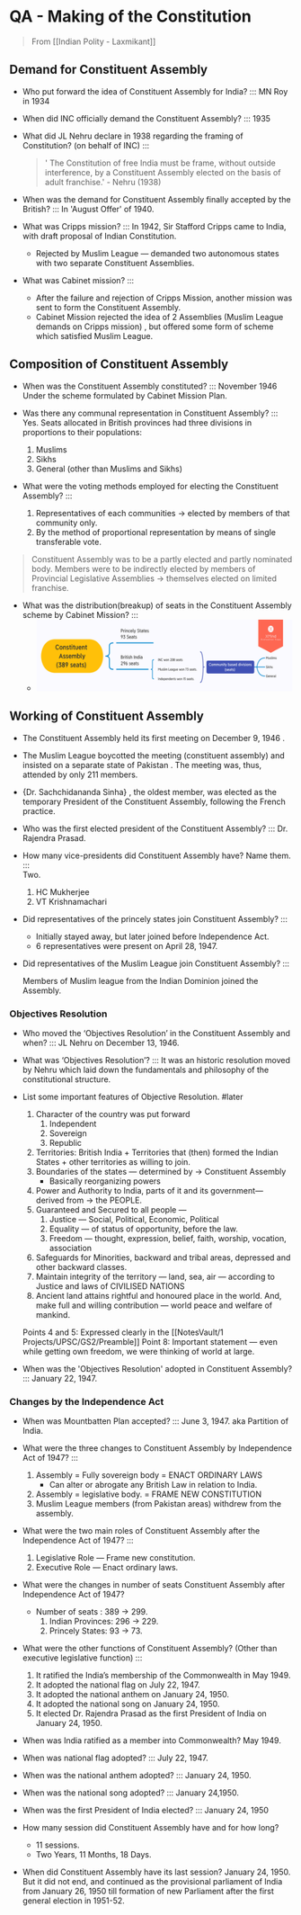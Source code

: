 # QA - Making of the Constitution
> From [[Indian Polity - Laxmikant]]

## Demand for Constituent Assembly

-  Who put forward the idea of Constituent Assembly for India? :::
    MN Roy in 1934

-  When did INC officially demand the Constituent Assembly? ::: 
    1935

-  What did JL Nehru declare in 1938 regarding the framing of Constitution? (on behalf of INC) ::: 
    > ' The Constitution of free India must be frame, without outside interference, by a Constituent Assembly elected on the basis of adult franchise.' - Nehru (1938)

-  When was the demand for Constituent Assembly finally accepted by the British? ::: 
    In 'August Offer' of 1940.

-   What was Cripps mission? ::: 
    In 1942, Sir Stafford Cripps came to India, with draft proposal of Indian Constitution.
    - Rejected by Muslim League — demanded two autonomous states with two separate Constituent Assemblies.

-   What was Cabinet mission? ::: 
    - After the failure and rejection of Cripps Mission, another mission was sent to form the Constituent Assembly. 
    - Cabinet Mission rejected the idea of 2 Assemblies (Muslim League demands on Cripps mission) , but offered some form of scheme which satisfied Muslim League. 

## Composition of Constituent Assembly

-   When was the Constituent Assembly constituted? :::
    November 1946
    Under the scheme formulated by Cabinet Mission Plan. 

-   Was there any communal representation in Constituent Assembly? ::: 
    Yes.
    Seats allocated in British provinces had three divisions in proportions to their populations:
    1. Muslims
    2. Sikhs
    3. General (other than Muslims and Sikhs)


-   What were the voting methods employed for electing the Constituent Assembly? ::: 
    1. Representatives of each communities → elected by members of that community only.
    2. By the method of proportional representation by means of single transferable vote. 

>  Constituent Assembly was to be a partly  elected  and partly  nominated  body. Members were to be  indirectly  elected by members of  Provincial Legislative Assemblies  → themselves elected on  limited  franchise.


-   What was the distribution(breakup) of seats in the Constituent Assembly scheme by Cabinet Mission? ::: 
	- ![](NotesVault/3%20Resources/Pasted%20image%2020201205190626.png)

## Working of Constituent Assembly

-   The Constituent Assembly held its first meeting on  December 9, 1946 . 

- The  Muslim League  boycotted the meeting (constituent assembly) and insisted on a  separate state of Pakistan . The meeting was, thus, attended by only 211 members.

-  {Dr. Sachchidananda Sinha} , the oldest member, was elected as the temporary President of the Constituent Assembly, following the  French  practice.

-  Who was the first elected president of the Constituent Assembly? ::: 
    Dr. Rajendra Prasad.

-  How many vice-presidents did Constituent Assembly have? Name them. :::  
    Two.
    1. HC Mukherjee 
    2. VT Krishnamachari

-  Did representatives of the princely states join Constituent Assembly? ::: 
   	-  Initially stayed away, but later joined before Independence Act.
   	-  6 representatives were present on April 28, 1947.
   
-  Did representatives of the Muslim League join Constituent Assembly? ::: 

    Members of Muslim league from  the Indian Dominion joined the Assembly.

### Objectives Resolution

-   Who moved the ‘Objectives Resolution’ in the Constituent Assembly and when? ::: 
    JL Nehru on December 13, 1946.

-  What was ‘Objectives Resolution’? ::: 
    It was an historic resolution moved by Nehru which laid down the fundamentals and philosophy of the constitutional structure.

-  List some important features of Objective Resolution. #later
    1. Character of the country was put forward
        1. Independent
        2. Sovereign
        3. Republic
    2. Territories: British India + Territories that (then) formed the Indian States + other territories as willing to join.
    3. Boundaries of the states — determined by → Constituent Assembly
        - Basically reorganizing powers
    4. Power and Authority to India, parts of it and its government— derived from  → the PEOPLE.
    5. Guaranteed and Secured to all people —
        1. Justice — Social, Political, Economic, Political
        2. Equality — of status of opportunity, before the law.
        3. Freedom — thought, expression, belief, faith, worship, vocation, association
    6. Safeguards for Minorities, backward and tribal areas, depressed and other backward classes.
    7. Maintain integrity of the territory — land, sea, air — according to Justice and laws of CIVILISED NATIONS
    8. Ancient land attains rightful and honoured place in the world. And, make full and willing contribution — world peace and welfare of mankind.

     Points 4 and 5:  Expressed clearly in the [[NotesVault/1 Projects/UPSC/GS2/Preamble]]
     Point 8:  Important statement — even while getting own freedom, we were thinking of world at large.

-  When was the 'Objectives Resolution' adopted in Constituent Assembly? ::: 
    January 22, 1947.

### Changes by the Independence Act

-  When was Mountbatten Plan accepted? ::: 
    June 3, 1947.
    aka Partition of India.

-   What were the three changes to Constituent Assembly by Independence Act of 1947?  :::
    1. Assembly = Fully sovereign body =  ENACT ORDINARY LAWS
        - Can alter or abrogate any British Law in relation to India.
    2. Assembly = legislative body. = FRAME NEW CONSTITUTION
    3. Muslim League members (from Pakistan areas) withdrew from the assembly.


-   What were the two main roles of Constituent Assembly after the Independence Act of 1947?  ::: 
    1. Legislative Role — Frame new constitution.
    2. Executive Role — Enact ordinary laws.


-  What were the changes in number of seats Constituent Assembly after Independence Act of 1947? 
    -  Number of seats : 389 → 299.
        1.  Indian Provinces:  296 → 229.
        2.  Princely States:  93 → 73.

-  What were the other functions of Constituent Assembly?  (Other than executive legislative function) ::: 
    1. It ratified the India’s membership of the Commonwealth in May 1949.
    2. It adopted the national flag on July 22, 1947.
    3. It adopted the national anthem on January 24, 1950.
    4. It adopted the national song on January 24, 1950.
    5. It elected Dr. Rajendra Prasad as the first President of India on January 24, 1950.


-   When was India ratified as a member into Commonwealth? 
    May 1949.

-   When was national flag adopted? ::: 
    July 22, 1947.

-  When was the national anthem adopted? ::: 
    January 24, 1950.

-  When was the national song adopted? ::: 
    January 24,1950.

-  When was the first President of India elected? ::: 
    January 24, 1950

-  How many session did Constituent Assembly have and for how long? 
    - 11 sessions.
    - Two Years, 11 Months, 18 Days.


-  When did Constituent Assembly have its last session? 
    January 24, 1950.
    But it did not end, and continued as the provisional parliament of India from January 26, 1950 till formation of new Parliament after the first general election in 1951-52.

